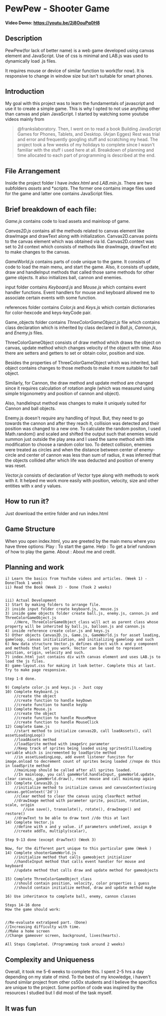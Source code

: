 # PewPew - Shooter Game
#### Video Demo: https://youtu.be/2j8OouPq0H8

## Description
PewPew(for lack of better name) is a web game developed using canvas element and JavaScript.
Use of css is minimal and LAB.js was used to dynamically load .js files.

It requires mouse or device of similar function to work(for now).
It is responsive to change in window size but isn't suitable for smart phones.

## Introduction

My goal with this project was to learn the fundamentals of javascript and use it to create a simple game. 
This is why I opted to not use anything other than canvas and plain JavaScript.
I started by watching some youtube videos mainly from 
>@frankslaboratory.
Then, I went on to read a book 
>Building JavaScript Games for Phones, Tablets, and Desktop. (Arjan Egges)
Rest was trial and error and frequently googling stuff and scratching my head. 
The project took a few weeks of my holidays to complete since I wasn't familiar with the stuff i used here at all.
Breakdown of planning and time allocated to each part of programming is described at the end.

## File Arrangement
Inside the project folder I have *index.html* and *LAB.min.js*.
There are two subfolders *assets* and **scripts*. The former one contains image files used for the game and latter one contains JavaScript files.

## Brief breakdown of each file:
*Game.js* contains code to load assets and mainloop of game.

*Canvas2D.js* contains all the methods related to canvas element like drawImage and drawText along with initialization.
        Canvas2D.canvas points to the canvas element which was obtained via Id.
        Canvas2D.context was set to 2d context which consists of methods like drawImage, drawText etc to make changes to the canvas.

*GameWorld.js* contains parts of code unique to the game.
    It consists of code to load the main menu, and start the game.
    Also, it consists of update, draw and handleInput methods that called those same methods for other game objects. It also initializes ball, cannon and enemies.

input folder contains *Keyboard.js* and *Mouse.js* which contains event handler functions.
    Event handlers for mouse and keyboard allowed me to associate certain events with some function.

references folder contains *Color.js* and *Keys.js* which contain dictionaries for color-hexcode and keys-keyCode pair.

Game_objects folder contains *ThreeColorGameObject.js* file which contains class declaration which is inherited by class declared in *Ball.js*, *Cannon.js*, and *Enemy.js* files.

ThreeColorGameObject consists of draw method which draws the object on canvas, update method which changes velocity of the object with time. Also there are setters and getters to set or obtain color, position and size.

Besides the properties of ThreeColorGameObject which was inherited, ball object contains changes to those methods to make it more suitable for ball object.

Similarly, for Cannon, the draw method and update method are changed since it requires calculation of rotation angle (which was measured using simple trigonometry and position of cannon and object).

Also, handleInput method was changes to make it uniquely suited for Cannon and ball objects.

Enemy.js doesn't require any handling of Input. But, they need to go towards the cannon and after they reach it, collision was detected and their position was changed to a new one. To calculate the random positon, I used Math.random() and scaled and shifted the output such that enemies would summon just outside the play area and I used the same method with little modification to choose a random color too. To detect collision, enemies were treated as circles and when the distance between center of enemy-circle and center of cannon was less than sum of radius, it was inferred that the objects collided after which life was deducted and position of enemy was reset.

*Vector.js* consists of declaration of Vector type along with methods to work with it. It helped me work more easily with position, velocity, size and other entities with x and y values.

## How to run it?
Just download the entire folder and run index.html

## Game Structure
When you open index.html, you are greeted by the main menu where you have three options:
Play : To start the game.
Help : To get a brief rundown of how to play the game.
About : About me and credit.

## Planning and work



    i) Learn the basics from YouTube videos and articles. (Week 1) - Done(Took 1 week)
    ii) Read the Book (Week 2) - Done (Took 2 weeks)


    iii) Actual Development
    1) Start by making folders to arrange file. 
    2) inside input folder create keyboard.js, mouse.js 
    3) inside game objects folder create ball.js, enemy.js, cannon.js and ThreeColorGameObject.js
        //Here, ThreeColorGameObject class will act as parent class whose property will be inherited by ball.js, balloon.js and cannon.js
    4) inside reference create color.js and keys.js
    5) Other objects Canvas2D.js, Game.js, GameWorld.js for asset loading, gameloop, canvas initialization, and initializing gameloop and such
    6) New data structure Vector.js defines object with x and y component and methods that let you work. Vector can be used to represent position, origin, velocity and such.
    7) index.html just contains div with canvas element and uses LAB.js to load the js files.
    8) game-layout.css for making it look better. Complete this at last. Try to make page responsive.

    Step 1-8 done.

    9) Complete color.js and keys.js - Just copy
    10) Complete Keyboard.js
        //create the object
        //create function to handle keyDown
        //create function to handle keyUp
    11) Complete Mouse.js
        //create the object
        //create function to handle MouseMove
        //create function to handle MouseClick
    12) Complete Game.js
        //start method to initialize canvas2D, call loadAssets(), call assetLoadingLoop()
        //loadAssets method
        //loadSprite method with imageSrc parameter
        //Keep track of sprites being loaded using spritesStillLoading variable which is incremented by loadSprite method
        //in assetLoadingLoop, add event listener funciton for image.onload to decrement count of sprites being loaded //nope do this in loadSprite method
        //mainLoop should be called after all sprites loaded.
        //In mainloop, you call gameWorld.handleInput, gameWorld.update, clear canvas, gameWorld.draw(), reset mouse and call mainLoop again
    13) Complete Canvas2D.js
        //initialize method to initialize canvas and canvasContext(using canvas.getContext('2d'))
        //clear method to clear the canvas using clearRect method
        //drawImage method with parameter sprite, position, rotation, scale, origin
            //use save(), tranaslate(), rotate(), drawImage() and restore()
        //drawText to be able to draw text //do this at last
    14) Complete Vector.js
        //define with x and y value. if parameters undefined, assign 0
        //create addTo, multiply(scalar), 

    Step 9-13 done (except drawText) (Week 3)

    Now, for the different part unique to this particular game (Week )
    14) Complete shooterGameWorld.js
        //initialize method that calls gameobject initializer
        //handleInput method that calls event handler for mouse and keyboard
        //update method that calls draw and update method for gameobjects

    15) Complete ThreeColorGameObject class
        //should contain position, velocity, color properties i guess
        //should contain initialize method, draw and update method maybe

    16) Use inheritance to complete ball, enemy, cannon classes

    Steps 14-16 done
    How the game should work:


    //Re-evaluate extraSpeed part. (Done)
    //Increasing difficulty with time.
    //Make a home screen
    //Change gameover screen, background, lives(hearts).

    All Steps Completed. (Programming took around 2 weeks)

## Complexity and Uniqueness
Overall, it took me 5-6 weeks to complete this. I spent 2-5 hrs a day depending on my state of mind.
To the best of my knowledge, i haven't found similar project from other cs50x students and I believe the specifics are unique to the project. Some portion of code was inspired by the resources I studied but I did most of the task myself. 

## It was fun
